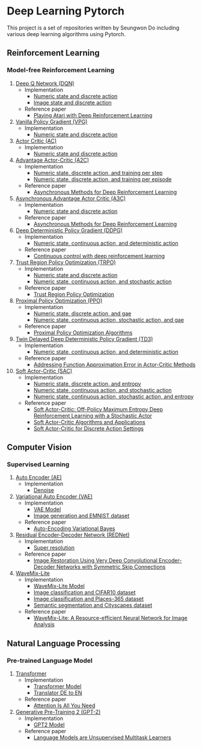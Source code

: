 # Deep Learning Pytorch

This project is a set of repositories written by Seungwon Do including various deep learning algorithms using Pytorch.

## Reinforcement Learning

### Model-free Reinforcement Learning

1. [Deep Q Network (DQN)](https://github.com/dodoseung/dqn-deep-q-network-pytorch)
	* Implementation
		* [Numeric state and discrete action](https://github.com/dodoseung/dqn-deep-q-network-pytorch/blob/main/dqn.py)
		* [Image state and discrete action](https://github.com/dodoseung/dqn-deep-q-network-pytorch/blob/main/dqn_image_input.py)
	* Reference paper
		* [Playing Atari with Deep Reinforcement Learning](https://arxiv.org/abs/1312.5602v1)
2. [Vanilla Policy Gradient (VPG)](https://github.com/dodoseung/vpg-vanilla-policy-gradient-pytorch)
	* Implementation
		* [Numeric state and discrete action](https://github.com/dodoseung/vpg-vanilla-policy-gradient-pytorch/blob/main/vpg.py)
3. [Actor Critic (AC)](https://github.com/dodoseung/ac-actor-critic-pytorch)
	* Implementation
		* [Numeric state and discrete action](https://github.com/dodoseung/ac-actor-critic-pytorch/blob/main/ac.py)
4. [Advantage Actor-Critic (A2C)](https://github.com/dodoseung/a2c-advantage-actor-critic-pytorch)
	* Implementation
		* [Numeric state, discrete action, and training per step](https://github.com/dodoseung/a2c-advantage-actor-critic-pytorch/blob/main/a2c.py)
		* [Numeric state, discrete action, and training per episode](https://github.com/dodoseung/a2c-advantage-actor-critic-pytorch/blob/main/a2c_per_epi.py)
	* Reference paper
		* [Asynchronous Methods for Deep Reinforcement Learning](https://arxiv.org/abs/1602.01783v2)
5. [Asynchronous Advantage Actor Critic (A3C)](https://github.com/dodoseung/a3c-asynchronous-advantage-actor-critic-pytorch)
	* Implementation
		* [Numeric state and discrete action](https://github.com/dodoseung/a3c-asynchronous-advantage-actor-critic-pytorch/blob/main/a3c.py)
	* Reference paper
		* [Asynchronous Methods for Deep Reinforcement Learning](https://arxiv.org/abs/1602.01783v2)
6. [Deep Deterministic Policy Gradient (DDPG)](https://github.com/dodoseung/ddpg-deep-deterministic-policy-gradient-pytorch)
	* Implementation
		* [Numeric state, continuous action, and deterministic action](https://github.com/dodoseung/ddpg-deep-deterministic-policy-gradient-pytorch/blob/main/ddpg.py)
	* Reference paper
		* [Continuous control with deep reinforcement learning](https://arxiv.org/abs/1509.02971v6)
7. [Trust Region Policy Optimization (TRPO)](https://github.com/dodoseung/trpo-trust-region-policy-optimization-pytorch)
	* Implementation
		* [Numeric state and discrete action](https://github.com/dodoseung/trpo-trust-region-policy-optimization-pytorch/blob/main/trpo_discrete.py)
		* [Numeric state, continuous action, and stochastic action](https://github.com/dodoseung/trpo-trust-region-policy-optimization-pytorch/blob/main/trpo_continous.py)
	* Reference paper
		* [Trust Region Policy Optimization](https://arxiv.org/abs/1502.05477v5)
7. [Proximal Policy Optimization (PPO)](https://github.com/dodoseung/ppo-proximal-policy-optimization-pytorch)
	* Implementation
		* [Numeric state, discrete action, and gae](https://github.com/dodoseung/ppo-proximal-policy-optimization-pytorch/blob/main/ppo_discrete_gae.py)
		* [Numeric state, continuous action, stochastic action, and gae](https://github.com/dodoseung/ppo-proximal-policy-optimization-pytorch/blob/main/ppo_continous_gae.py)
	* Reference paper
		* [Proximal Policy Optimization Algorithms](https://arxiv.org/abs/1707.06347v2)
7. [Twin Delayed Deep Deterministic Policy Gradient (TD3)](https://github.com/dodoseung/td3-twin-delayed-deep-deterministic-policy-gradient-pytorch)
	* Implementation
		* [Numeric state, continuous action, and deterministic action](https://github.com/dodoseung/td3-twin-delayed-deep-deterministic-policy-gradient-pytorch/blob/main/td3.py)
	* Reference paper
		* [Addressing Function Approximation Error in Actor-Critic Methods](https://arxiv.org/abs/1802.09477v3)
8. [Soft Actor-Critic (SAC)](https://github.com/dodoseung/sac-soft-actor-critic-pytorch)
	* Implementation
		* [Numeric state, discrete action, and entropy](https://github.com/dodoseung/sac-soft-actor-critic-pytorch/blob/main/sac_discrete_entropy.py)
		* [Numeric state, continuous action, and stochastic action](https://github.com/dodoseung/sac-soft-actor-critic-pytorch/blob/main/sac_continous_stochastic.py)
		* [Numeric state, continuous action, stochastic action, and entropy](https://github.com/dodoseung/sac-soft-actor-critic-pytorch/blob/main/sac_continous_stochastic_entropy.py)
	* Reference paper
		* [Soft Actor-Critic: Off-Policy Maximum Entropy Deep Reinforcement Learning with a Stochastic Actor](https://arxiv.org/pdf/1801.01290v2.pdf)
		* [Soft Actor-Critic Algorithms and Applications](https://arxiv.org/abs/1812.05905)
		* [Soft Actor-Critic for Discrete Action Settings](https://arxiv.org/abs/1910.07207)

<!--### Model-based Reinforcement Learning
To be implemented...
### Partially Observable Markov Decision Process
To be implemented...
### Inverse Reinforcement Learning
To be implemented...
### Multi-agent Reinforcement Learning
To be implemented...
### Meta Reinforcement Learning
To be implemented...
### Hierarchical Reinforcement Learning
To be implemented...
### Distributed Reinforcement Learning
To be implemented...
### Exploration
To be implemented

1. []()
	* Implementation
		* []()
		* []()
	* Reference paper
		* []()
-->

## Computer Vision
### Supervised Learning
1. [Auto Encoder (AE)](https://github.com/dodoseung/auto-encoder-pytorch)
	* Implementation
		* [Denoise](https://github.com/dodoseung/auto-encoder-pytorch/blob/master/auto_encoder.py)
2. [Variational Auto Encoder (VAE)](https://github.com/dodoseung/vae-variational-auto-encoder-pytorch)
	* Implementation
		* [VAE Model](https://github.com/dodoseung/vae-variational-auto-encoder-pytorch/blob/main/variational_auto_encoder.py)
		* [Image generation and EMNIST dataset](https://github.com/dodoseung/vae-variational-auto-encoder-pytorch/blob/main/variational_auto_encoder_emnist_image_generation.py)
	* Reference paper
		* [Auto-Encoding Variational Bayes](https://arxiv.org/abs/1312.6114v10)
3. [Residual Encoder-Decoder Network (REDNet)](https://github.com/dodoseung/rednet-residual-encoder-decoder-network-pytorch)
	* Implementation
		* [Super resolution](https://github.com/dodoseung/rednet-residual-encoder-decoder-network-pytorch/blob/master/rednet.py)
	* Reference paper
		* [Image Restoration Using Very Deep Convolutional Encoder-Decoder Networks with Symmetric Skip Connections](https://arxiv.org/abs/1603.09056)
4. [WaveMix-Lite](https://github.com/dodoseung/wavemix-lite-pytorch)
	* Implementation
		* [WaveMix-Lite Model](https://github.com/dodoseung/wavemix-lite-pytorch/blob/master/wavemix_lite.py)
		* [Image classification and CIFAR10 dataset](https://github.com/dodoseung/wavemix-lite-pytorch/blob/master/wavemix_lite_cifar10_image_classification.py)
		* [Image classification and Places-365 dataset](https://github.com/dodoseung/wavemix-lite-pytorch/blob/master/wavemix_lite_places365_image_classification.py)
   		* [Semantic segmentation and Cityscapes dataset](https://github.com/dodoseung/wavemix-lite-pytorch/blob/master/wavemix_lite_cityscapes_semantic_segmentatiopn.py)
	* Reference paper
		* [WaveMix-Lite: A Resource-efficient Neural Network for Image Analysis](https://arxiv.org/abs/2205.14375)

## Natural Language Processing
### Pre-trained Language Model
1. [Transformer](https://github.com/dodoseung/transformer-pytorch)
	* Implementation
		* [Transformer Model](https://github.com/dodoseung/transformer-pytorch/blob/master/transformer.py)
		* [Translator DE to EN](https://github.com/dodoseung/transformer-pytorch/blob/master/translator_de_to_en.py)
	* Reference paper
		* [Attention Is All You Need](https://arxiv.org/abs/1706.03762)
1. [Generative Pre-Training 2 (GPT-2)](https://github.com/dodoseung/gpt2-generative-pre-training-2-pytorch)
	* Implementation
		* [GPT2 Model](https://github.com/dodoseung/gpt2-generative-pre-training-2-pytorch/blob/master/gpt2.py)
	* Reference paper
		* [Language Models are Unsupervised Multitask Learners](https://d4mucfpksywv.cloudfront.net/better-language-models/language_models_are_unsupervised_multitask_learners.pdf)


